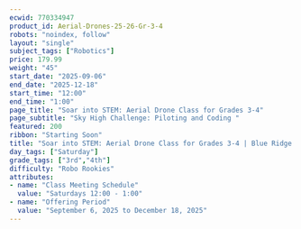 ```yaml
---
ecwid: 770334947
product_id: Aerial-Drones-25-26-Gr-3-4
robots: "noindex, follow"
layout: "single"
subject_tags: ["Robotics"]
price: 179.99
weight: "45"
start_date: "2025-09-06"
end_date: "2025-12-18"
start_time: "12:00"
end_time: "1:00"
page_title: "Soar into STEM: Aerial Drone Class for Grades 3-4"
page_subtitle: "Sky High Challenge: Piloting and Coding "
featured: 200
ribbon: "Starting Soon"
title: "Soar into STEM: Aerial Drone Class for Grades 3-4 | Blue Ridge Boost"
day_tags: ["Saturday"]
grade_tags: ["3rd","4th"]
difficulty: "Robo Rookies"
attributes:
- name: "Class Meeting Schedule"
  value: "Saturdays 12:00 - 1:00"
- name: "Offering Period"
  value: "September 6, 2025 to December 18, 2025"
---
```

